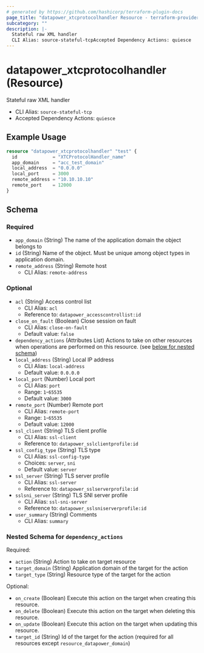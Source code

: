 ```yaml
---
# generated by https://github.com/hashicorp/terraform-plugin-docs
page_title: "datapower_xtcprotocolhandler Resource - terraform-provider-datapower"
subcategory: ""
description: |-
  Stateful raw XML handler
  CLI Alias: source-stateful-tcpAccepted Dependency Actions: quiesce
---
```


# datapower_xtcprotocolhandler (Resource)

Stateful raw XML handler
  - CLI Alias: `source-stateful-tcp`
  - Accepted Dependency Actions: `quiesce`

## Example Usage

```terraform
resource "datapower_xtcprotocolhandler" "test" {
  id             = "XTCProtocolHandler_name"
  app_domain     = "acc_test_domain"
  local_address  = "0.0.0.0"
  local_port     = 3000
  remote_address = "10.10.10.10"
  remote_port    = 12000
}
```

<!-- schema generated by tfplugindocs -->
## Schema

### Required

- `app_domain` (String) The name of the application domain the object belongs to
- `id` (String) Name of the object. Must be unique among object types in application domain.
- `remote_address` (String) Remote host
  - CLI Alias: `remote-address`

### Optional

- `acl` (String) Access control list
  - CLI Alias: `acl`
  - Reference to: `datapower_accesscontrollist:id`
- `close_on_fault` (Boolean) Close session on fault
  - CLI Alias: `close-on-fault`
  - Default value: `false`
- `dependency_actions` (Attributes List) Actions to take on other resources when operations are performed on this resource. (see [below for nested schema](#nestedatt--dependency_actions))
- `local_address` (String) Local IP address
  - CLI Alias: `local-address`
  - Default value: `0.0.0.0`
- `local_port` (Number) Local port
  - CLI Alias: `port`
  - Range: `1`-`65535`
  - Default value: `3000`
- `remote_port` (Number) Remote port
  - CLI Alias: `remote-port`
  - Range: `1`-`65535`
  - Default value: `12000`
- `ssl_client` (String) TLS client profile
  - CLI Alias: `ssl-client`
  - Reference to: `datapower_sslclientprofile:id`
- `ssl_config_type` (String) TLS type
  - CLI Alias: `ssl-config-type`
  - Choices: `server`, `sni`
  - Default value: `server`
- `ssl_server` (String) TLS server profile
  - CLI Alias: `ssl-server`
  - Reference to: `datapower_sslserverprofile:id`
- `sslsni_server` (String) TLS SNI server profile
  - CLI Alias: `ssl-sni-server`
  - Reference to: `datapower_sslsniserverprofile:id`
- `user_summary` (String) Comments
  - CLI Alias: `summary`

<a id="nestedatt--dependency_actions"></a>
### Nested Schema for `dependency_actions`

Required:

- `action` (String) Action to take on target resource
- `target_domain` (String) Application domain of the target for the action
- `target_type` (String) Resource type of the target for the action

Optional:

- `on_create` (Boolean) Execute this action on the target when creating this resource.
- `on_delete` (Boolean) Execute this action on the target when deleting this resource.
- `on_update` (Boolean) Execute this action on the target when updating this resource.
- `target_id` (String) Id of the target for the action (required for all resources except `resource_datapower_domain`)
